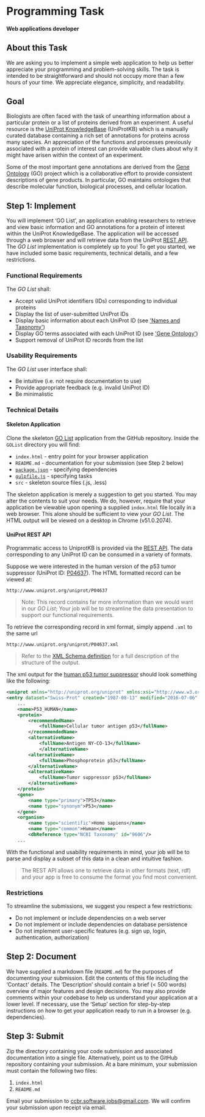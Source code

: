 # Programming Task
#### Web applications developer

## About this Task

We are asking you to implement a simple web application to help us better appreciate your programming and problem-solving skills. The task is intended to be straightforward and should not occupy more than a few hours of your time. We appreciate elegance, simplicity, and readability.

## Goal
Biologists are often faced with the task of unearthing information about a particular protein or a list of proteins derived from an experiment. A useful resource is the [UniProt KnowledgeBase](http://www.uniprot.org/help/about) (UniProtKB) which is a manually curated database containing a rich set of annotations for proteins across many species. An appreciation of the functions and processes previously associated with a protein of interest can provide valuable clues about why it might have arisen within the context of an experiment.      

Some of the most important gene annotations are derived from the [Gene Ontology](http://geneontology.org/) (GO) project which is a collaborative effort to provide consistent descriptions of gene products. In particular, GO maintains ontologies that describe molecular function, biological processes, and cellular location. 

## Step 1: Implement
You will implement ‘GO List’, an application enabling researchers to retrieve and view basic information and GO annotations for a protein of interest within the UniProt KnowledgeBase. The application will be accessed through a web browser and will retrieve data from the UniProt [REST API](http://www.uniprot.org/help/programmatic_access). The *GO List* implementation is completely up to you! To get you started, we have included some basic requirements, technical details, and a few restrictions.

### Functional Requirements

The *GO List* shall:

  - Accept valid UniProt identifiers (IDs) corresponding to individual proteins  
  - Display the list of user-submitted UniProt IDs 
  - Display basic information about each UniProt ID (see ['Names and Taxonomy'](http://www.uniprot.org/help/names_and_taxonomy_section)) 
  - Display GO terms associated with each UniProt ID (see ['Gene Ontology'](http://www.uniprot.org/help/gene_ontology)) 
  - Support removal of UniProt ID records from the list 
  
### Usability Requirements
The *GO List* user interface shall:

  - Be intuitive (i.e. not require documentation to use)
  - Provide appropriate feedback (e.g. invalid UniProt ID) 
  - Be minimalistic 
  
### Technical Details

#### Skeleton Application
Clone the skeleton [GO List](https://github.com/jvwong/GOList) application from the GitHub repository. Inside the `GOList` directory you will find:

  - `index.html` - entry point for your browser application
  - `README.md` - documentation for your submission (see Step 2 below)
  - [`package.json`](https://docs.npmjs.com/files/package.json) - specifying dependencies
  - [`gulpfile.js`](http://gulpjs.com/) - specifying tasks
  - `src` - skeleton source files (.js, .less)  

The skeleton application is merely a suggestion to get you started. You may alter the contents to suit your needs. We do, however, require that your application be viewable upon opening a supplied  `index.html` file locally in a web browser. This alone should be sufficient to view your *GO List*. The HTML output will be viewed on a desktop in Chrome (v51.0.2074).

#### UniProt REST API
Programmatic access to UniprotKB is provided via the [REST API](http://www.uniprot.org/help/programmatic_access). The data corresponding to any UniProt ID can be consumed in a variety of formats. 

Suppose we were interested in the human version of the p53 tumor suppressor (UniProt ID: [P04637](http://www.uniprot.org/uniprot/P04637)). The HTML formatted record can be viewed at:

```
http://www.uniprot.org/uniprot/P04637
```

> Note:  This record contains far more information than we would want in our *GO List*; Your job will be to streamline the data presentation to support our functional requirements.      

To retrieve the corresponding record in xml format, simply append `.xml` to the same url

```
http://www.uniprot.org/uniprot/P04637.xml
``` 

> Refer to the [XML Schema definition](http://www.uniprot.org/docs/uniprot.xsd) for a full description of the structure of the output.

The xml output for the [human p53 tumor suppressor](http://www.uniprot.org/uniprot/P04637.xml) should look something like the following:

```xml
<uniprot xmlns="http://uniprot.org/uniprot" xmlns:xsi="http://www.w3.org/2001/XMLSchema-instance" xsi:schemaLocation="http://uniprot.org/uniprot http://www.uniprot.org/support/docs/uniprot.xsd">
<entry dataset="Swiss-Prot" created="1987-08-13" modified="2016-07-06" version="245">
	...
	<name>P53_HUMAN</name>
	<protein>
		<recommendedName>
			<fullName>Cellular tumor antigen p53</fullName>
		</recommendedName>
		<alternativeName>
			<fullName>Antigen NY-CO-13</fullName>
			</alternativeName>
		<alternativeName>
			<fullName>Phosphoprotein p53</fullName>
		</alternativeName>
		<alternativeName>
			<fullName>Tumor suppressor p53</fullName>
		</alternativeName>
	</protein>
	<gene>
		<name type="primary">TP53</name>
		<name type="synonym">P53</name>
	</gene>
	<organism>
		<name type="scientific">Homo sapiens</name>
		<name type="common">Human</name>
		<dbReference type="NCBI Taxonomy" id="9606"/>
	...
```

With the functional and usability requirements in mind, your job will be to parse and display a subset of this data in a clean and intuitive fashion. 

> The REST API allows one to retrieve data in other formats (text, rdf) and your app is free to consume the format you find most convenient. 


### Restrictions
To streamline the submissions, we suggest you respect a few restrictions:

- Do not implement or include dependencies on a web server
- Do not implement or include dependencies on database persistence
- Do not implement user-specific features (e.g. sign up, login, authentication, authorization)

## Step 2: Document
We have supplied a markdown file (`README.md`) for the purposes of documenting your submission. Edit the contents of this file including the ‘Contact’ details. The ‘Description’ should contain a brief (< 500 words) overview of major features and design decisions. You may also provide comments within your codebase to help us understand your application at a lower level. If necessary, use the ‘Setup’ section for step-by-step instructions on how to get your application ready to run in a browser (e.g. dependencies).

## Step 3: Submit
Zip the directory containing your code submission and associated documentation into a single file. Alternatively, point us to the GitHub repository containing your submission. At a bare minimum, your submission must contain the following two files:

1. `index.html`
2. `README.md`

Email your submission to ccbr.software.jobs@gmail.com. We will confirm your submission upon receipt via email.

